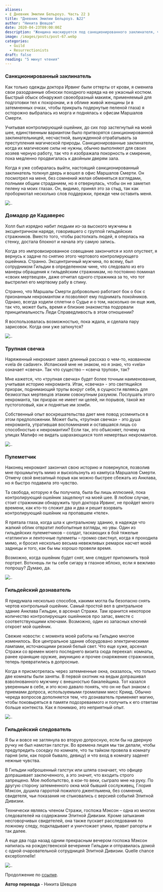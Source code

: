 ```yaml
---
aliases: 
- ⟪ Дневник Эмилии Бельроуз. Часть 22 ⟫
title: "Дневник Эмилии Бельроуз. №22"
author: "Никита Шевцов"
date: 2020-04-23T09:00:00Z
description: "Женщина маскируется под санкционированного заклинателя, чтобы проникнуть в офис Маршалов Смерти в Малифо. С ошейником, контролирующим каждое ее движение, она должна играть роль подчиненного работника, путешествуя по опасному миру магии и смерти. | мистический рассказ"
image: /images/posts/post-67.webp
categories: 
  - Guild
  - Resurrectionists
draft: false
reading: "5 минут чтения"
---
```


### Санкционированный заклинатель

Как только одежды доктора Ирвинг были оттерты от крови, я сменила свои разодранные обноски походного наряда на ее ужасный костюм. Быстрый обыск обнаружил своеобразный макияж, применяемый для подготовки тел к похоронам, и в облике живой женщины (и в затемненных очках, чтобы прикрыть подернутые пеленой глаза) я осторожно выбралась из морга и поднялась к офисам Маршалов Смерти.

Учитывая контролирующий ошейник, до сих пор застегнутый на моей шее, единственным вариантом было притворятся санкционированной заклинательницей, несчастной, вынужденной отрабатывать за преступления магической природы. Санкционированные заклинатели, когда их магические силы не нужны, обычно выполняют для своих хозяев черную работу, так что я изображала покорность и смирение, пока медленно продвигалась к двойным дверям зала.

Когда я уже собиралась выйти, настоящий санкционированный заклинатель толкнул дверь и вошел в офис Маршалов Смерти. Он посмотрел на меня, без сомнений желая обменяться взглядами, полными общим страданием, но я отвернулась, чтобы он не заметил пелену на моих глазах. Он, видимо, принял это за стыд, так как пробормотал несколько слов поддержки, прежде чем оставить меня.

![..](/images/posts/post-77_img1.webp)


### Домадор де Кадаверес

Холл был изрядно набит людьми из-за высокого мужчины в эксцентричном наряде, говорившего с группой гильдейских стражников. Вместо того, чтобы растолкать людей, я оперлась на стенку, достала блокнот и начала эту самую запись.

Когда это импровизированное совещание закончится и холл опустеет, я вернусь к задаче по снятию этого чертового контролирующего ошейника. Странно. Эксцентричный мужчина, по всему, был сотрудником Гильдии в определенном чине, что следовало из его манеры обращения к гильдейским стражникам, но постоянно поминал «своих мертвецов», даже отчитал одного стражника за то, что тот выстрелил его мертвому рабу в спину.

Странно, что Маршалы Смерти добровольно работают бок о бок с признанным некромантом и позволяют ему поднимать покойников. Однако, всегда ходили сплетни о Судье и о том, насколько он еще жив, так что, может быть, время и близкие знакомства подорвали принципиальность Леди Справедливость в этом отношении?

Я воспользовалась возможностью, пока ждала, и сделала пару зарисовок. Когда они уже заткнутся?

![..](/images/posts/post-77_img2.webp)


### Трупная свечка

Наряженный некромант завел длинный рассказ о чем-то, названном «vela de cadaver». Испанский мне не знаком, но я знаю, что «vela» означает «свеча». Так что существо – «свеча трупов», так?

Мне кажется, что «трупная свечка» будет более точным наименование, учитывая историю некроманта. Итак, «свечка» - это светящийся призрак, поднимающий трупы вокруг себя, в сущности являясь для безмозглых мертвецов этаким совокупным разумом. Послушать этого некроманта, так призрак не имеет ни целей, ни порывов, такой же пустоголовый, как и поднятые им зомби.

Собственный опыт воскрешательства дает мне повод усомниться в этом предположении. Может быть, «трупная свечка» - это душа некроманта, утратившая воспоминания и оставшаяся лишь со способностью к некромантии? Если так, это объясняет, почему на улицах Малифо не видать шарахающихся толп немертвых некромантов.

![..](/images/posts/post-77_img3.webp)


### Пулеметчик

Наконец некромант закончил свою историю и повернулся, позволив мне прошмыгнуть мимо и выскользнуть из кампуса Маршалов Смерти. Отмечу свой внезапный порыв как можно быстрее сбежать из Анклава, но я быстро подавила это чувство.

Та свобода, которую я бы получила, была бы лишь иллюзией, пока контролирующий ошейник защелкнут на моей шее. В любом случае, стоит стражникам обнаружить труп доктора Ирвинг, не пройдет много времени, как кто-то сложит два и два и решит взорвать контролирующий ошейник на пропавшем «теле».

Я прятала глаза, когда шла к центральному зданию, в надежде что жалкий облик отвратит любопытные взгляды, но увы. Один из гильдейских пулеметчиков – солдат, таскающих в бой тяжелые «гатлинги» и ленточные пулеметы – громко свистнул, когда я проходила мимо, и бросил несколько весьма невежливых ремарок насчет моей задницы и того, как бы мы хорошо провели время.

Возможно, когда ошейник будет снят, мне следует припомнить твой портрет. Воткнешь ли ты себе сигару в глазное яблоко, если я вежливо попрошу? Думаю, да.

![..](/images/posts/post-77_img4.webp)


### Гильдейский дознаватель

Я придумала несколько способов, какими могла бы безопасно снять чертов контрольный ошейник. Самый простой вел в центральное здание Анклава Гильдии, в арсенал Стражи. Там хранится некоторое количество контролирующих ошейников про запас, вместе с соответствующими ключами. Возможно, один из запасных ключей откроет мой ошейник.

Свежие новости: с момента моей работы на Гильдию многое изменилось. Все центральное здание оборудовано электрическими лампами, источающими резкий белый свет. Что еще хуже, арсенал Стражи со времен моего последнего визита сюда переехал: комнаты, ранее хранящие оружие, амуницию и прочее снаряжение стражников, теперь превратились в допросные.

Когда я присмотрелась через затемненные окна, оказалось, что только две комнаты были заняты. В первой охотник на ведьм допрашивал взволнованного мужчину с внешностью бакалейщика. Тот казался уверенным в себе, и это ясно давало понять, что он не был знаком с приемами допроса, используемыми громилами мисс Криид. Обычно череда вопросов дополняется тем, что дознаватель применяет магию, чтобы поковыряться в памяти подозреваемого и получить к его ответам больше контекста. Как я понимаю, это неприятный опыт.

![..](/images/posts/post-77_img5.webp)


### Гильдейский следователь

Я бы и вовсе не заглянула во вторую допросную, если бы на дверную ручку не был намотан галстук. Во времена лицея мы так делали, чтобы предупредить соседку по комнате, что ты тайком провела в комнату парня (или, как порой бывало, девицу) и что вход в комнату заденет нежные чувства.

В Гильдии наброшенный галстук или шляпа означает, что офицер допрашивает заключенного, а это значит, что входить строго запрещено. Мое любопытство, в кои-то веки, сыграло мне на руку. По другую сторону затемненного окна мой бывший сослуживец, Глория Мэксон, душила гарротой пожилого джентльмена, без сомнений, свидетеля, чьи показания не стыковались с версией событий Элитной Дивизии.

Технически являясь членом Стражи, госпожа Мэксон – одна из многих следователей на содержании Элитной Дивизии. Кроме затыкания несговорчивых свидетелей, она также пускает расследования по ложному следу, подкладывает и уничтожает улики, правит рапорты и так далее.

А еще два года назад одним прекрасным вечером госпожа Мэксон напилась на рождественской вечеринке Гильдии и отправилась домой с одной очаровательной сотрудницей Элитной Дивизии. Quelle chance exceptionnelle!

![..](/images/posts/post-77_img6.webp)


Продолжение по [ссылке](http://malifaux.vercel.app/posts/post-78).


**Автор перевода** - Никита Шевцов

